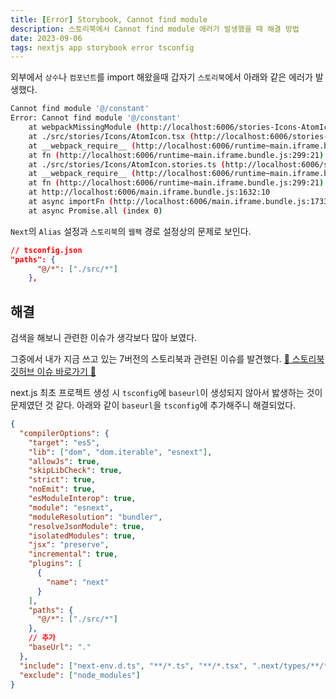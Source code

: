 ```yaml
---
title: [Error] Storybook, Cannot find module
description: 스토리북에서 Cannot find module 에러가 발생했을 때 해결 방법
date: 2023-09-06
tags: nextjs app storybook error tsconfig
---
```


외부에서 `상수`나 `컴포넌트`를 import 해왔을때 갑자기 `스토리북`에서 아래와 같은 에러가 발생했다.

```bash
Cannot find module '@/constant'
Error: Cannot find module '@/constant'
    at webpackMissingModule (http://localhost:6006/stories-Icons-AtomIcon-stories.iframe.bundle.js:66:50)
    at ./src/stories/Icons/AtomIcon.tsx (http://localhost:6006/stories-Icons-AtomIcon-stories.iframe.bundle.js:66:135)
    at __webpack_require__ (http://localhost:6006/runtime~main.iframe.bundle.js:28:33)
    at fn (http://localhost:6006/runtime~main.iframe.bundle.js:299:21)
    at ./src/stories/Icons/AtomIcon.stories.ts (http://localhost:6006/stories-Icons-AtomIcon-stories.iframe.bundle.js:16:67)
    at __webpack_require__ (http://localhost:6006/runtime~main.iframe.bundle.js:28:33)
    at fn (http://localhost:6006/runtime~main.iframe.bundle.js:299:21)
    at http://localhost:6006/main.iframe.bundle.js:1632:10
    at async importFn (http://localhost:6006/main.iframe.bundle.js:1733:27)
    at async Promise.all (index 0)
```

`Next`의 `Alias` 설정과 `스토리북`의 `웹팩` 경로 설정상의 문제로 보인다.

```json
// tsconfig.json
"paths": {
      "@/*": ["./src/*"]
    },
```

## 해결

검색을 해보니 관련한 이슈가 생각보다 많아 보였다.

그중에서 내가 지금 쓰고 있는 7버전의 스토리북과 관련된 이슈를 발견했다.
[🔗 스토리북 깃허브 이슈 바로가기 🔗](https://github.com/storybookjs/storybook/issues/21901)

next.js 최초 프로젝트 생성 시 `tsconfig`에 `baseurl`이 생성되지 않아서 밣생하는 것이 문제였던 것 같다.
아래와 같이 `baseurl`을 `tsconfig`에 추가해주니 해결되었다.

```json
{
  "compilerOptions": {
    "target": "es5",
    "lib": ["dom", "dom.iterable", "esnext"],
    "allowJs": true,
    "skipLibCheck": true,
    "strict": true,
    "noEmit": true,
    "esModuleInterop": true,
    "module": "esnext",
    "moduleResolution": "bundler",
    "resolveJsonModule": true,
    "isolatedModules": true,
    "jsx": "preserve",
    "incremental": true,
    "plugins": [
      {
        "name": "next"
      }
    ],
    "paths": {
      "@/*": ["./src/*"]
    },
    // 추가
    "baseUrl": "."
  },
  "include": ["next-env.d.ts", "**/*.ts", "**/*.tsx", ".next/types/**/*.ts"],
  "exclude": ["node_modules"]
}
```
